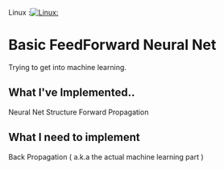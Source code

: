 Linux :[![Linux: ](https://ci.appveyor.com/api/projects/status/kgn0qjeo4hiiqmm2?svg=true)](https://ci.appveyor.com/project/Skryptonyte/neural-net)

# Basic FeedForward Neural Net

Trying to get into machine learning. 

## What I've Implemented..

Neural Net Structure
Forward Propagation

## What I need to implement

Back Propagation ( a.k.a the actual machine learning part )

